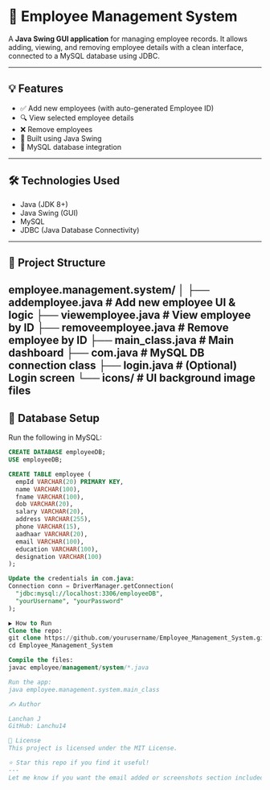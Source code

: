 # 🧾 Employee Management System

A **Java Swing GUI application** for managing employee records. It allows adding, viewing, and removing employee details with a clean interface, connected to a MySQL database using JDBC.

---

## 💡 Features

- ✅ Add new employees (with auto-generated Employee ID)
- 🔍 View selected employee details
- ❌ Remove employees
- 🎨 Built using Java Swing
- 💾 MySQL database integration

---

## 🛠️ Technologies Used

- Java (JDK 8+)
- Java Swing (GUI)
- MySQL
- JDBC (Java Database Connectivity)

---

## 📁 Project Structure

employee.management.system/
│
├── addemployee.java # Add new employee UI & logic
├── viewemployee.java # View employee by ID
├── removeemployee.java # Remove employee by ID
├── main_class.java # Main dashboard
├── com.java # MySQL DB connection class
├── login.java # (Optional) Login screen
└── icons/ # UI background image files
---

## 🧪 Database Setup

Run the following in MySQL:

```sql
CREATE DATABASE employeeDB;
USE employeeDB;

CREATE TABLE employee (
  empId VARCHAR(20) PRIMARY KEY,
  name VARCHAR(100),
  fname VARCHAR(100),
  dob VARCHAR(20),
  salary VARCHAR(20),
  address VARCHAR(255),
  phone VARCHAR(15),
  aadhaar VARCHAR(20),
  email VARCHAR(100),
  education VARCHAR(100),
  designation VARCHAR(100)
);

Update the credentials in com.java:
Connection conn = DriverManager.getConnection(
  "jdbc:mysql://localhost:3306/employeeDB",
  "yourUsername", "yourPassword"
);

▶️ How to Run
Clone the repo:
git clone https://github.com/yourusername/Employee_Management_System.git
cd Employee_Management_System

Compile the files:
javac employee/management/system/*.java

Run the app:
java employee.management.system.main_class

✍️ Author

Lanchan J
GitHub: Lanchu14

📜 License
This project is licensed under the MIT License.

⭐ Star this repo if you find it useful!
---
Let me know if you want the email added or screenshots section included!
